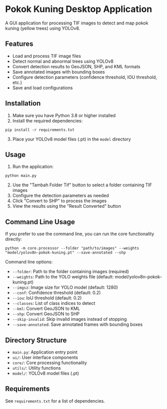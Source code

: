 # Pokok Kuning Desktop Application

A GUI application for processing TIF images to detect and map pokok kuning (yellow trees) using YOLOv8.

## Features

- Load and process TIF image files
- Detect normal and abnormal trees using YOLOv8
- Convert detection results to GeoJSON, SHP, and KML formats
- Save annotated images with bounding boxes
- Configure detection parameters (confidence threshold, IOU threshold, etc.)
- Save and load configurations

## Installation

1. Make sure you have Python 3.8 or higher installed
2. Install the required dependencies:

```
pip install -r requirements.txt
```

3. Place your YOLOv8 model files (.pt) in the `model` directory

## Usage

1. Run the application:

```
python main.py
```

2. Use the "Tambah Folder Tif" button to select a folder containing TIF images
3. Configure the detection parameters as needed
4. Click "Convert to SHP" to process the images
5. View the results using the "Result Converted" button

## Command Line Usage

If you prefer to use the command line, you can run the core functionality directly:

```
python -m core.processor --folder "path/to/images" --weights "model/yolov8n-pokok-kuning.pt" --save-annotated --shp
```

Command line options:
- `--folder`: Path to the folder containing images (required)
- `--weights`: Path to the YOLO weights file (default: model/yolov8n-pokok-kuning.pt)
- `--imgsz`: Image size for YOLO model (default: 1280)
- `--conf`: Confidence threshold (default: 0.2)
- `--iou`: IoU threshold (default: 0.2)
- `--classes`: List of class indices to detect
- `--kml`: Convert GeoJSON to KML
- `--shp`: Convert GeoJSON to SHP
- `--skip-invalid`: Skip invalid images instead of stopping
- `--save-annotated`: Save annotated frames with bounding boxes

## Directory Structure

- `main.py`: Application entry point
- `ui/`: User interface components
- `core/`: Core processing functionality
- `utils/`: Utility functions
- `model/`: YOLOv8 model files (.pt)

## Requirements

See `requirements.txt` for a list of dependencies.
